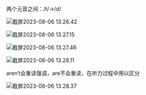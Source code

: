

两个元音之间：/t/->/d/

![截屏2023-08-06 13.26.42](https://cdn.jsdelivr.net/gh/davidliuk/images@master/blog/%E6%88%AA%E5%B1%8F2023-08-06%2013.26.42.png)



![截屏2023-08-06 13.27.15](https://cdn.jsdelivr.net/gh/davidliuk/images@master/blog/%E6%88%AA%E5%B1%8F2023-08-06%2013.27.15.png)



![截屏2023-08-06 13.27.46](https://cdn.jsdelivr.net/gh/davidliuk/images@master/blog/%E6%88%AA%E5%B1%8F2023-08-06%2013.27.46.png)



![截屏2023-08-06 13.28.11](https://cdn.jsdelivr.net/gh/davidliuk/images@master/blog/%E6%88%AA%E5%B1%8F2023-08-06%2013.28.11.png)

aren‘t会重读强调，are不会重读，在听力过程中用以区分

![截屏2023-08-06 13.28.37](https://cdn.jsdelivr.net/gh/davidliuk/images@master/blog/%E6%88%AA%E5%B1%8F2023-08-06%2013.28.37.png)